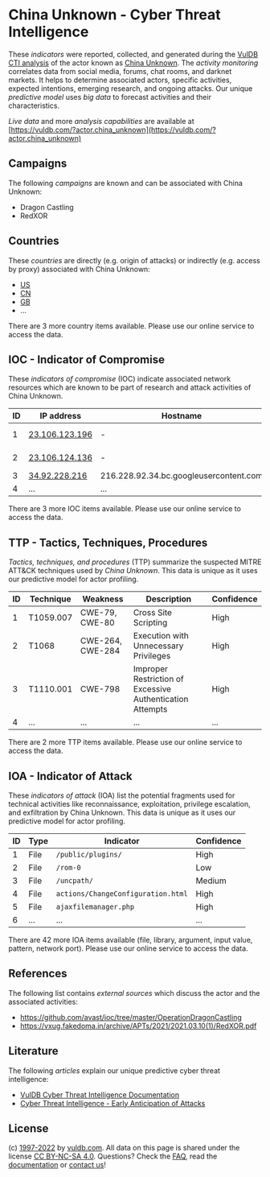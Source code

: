 # China Unknown - Cyber Threat Intelligence

These _indicators_ were reported, collected, and generated during the [VulDB CTI analysis](https://vuldb.com/?kb.cti) of the actor known as [China Unknown](https://vuldb.com/?actor.china_unknown). The _activity monitoring_ correlates data from social media, forums, chat rooms, and darknet markets. It helps to determine associated actors, specific activities, expected intentions, emerging research, and ongoing attacks. Our unique _predictive model_ uses _big data_ to forecast activities and their characteristics.

_Live data_ and more _analysis capabilities_ are available at [https://vuldb.com/?actor.china_unknown](https://vuldb.com/?actor.china_unknown)

## Campaigns

The following _campaigns_ are known and can be associated with China Unknown:

* Dragon Castling
* RedXOR

## Countries

These _countries_ are directly (e.g. origin of attacks) or indirectly (e.g. access by proxy) associated with China Unknown:

* [US](https://vuldb.com/?country.us)
* [CN](https://vuldb.com/?country.cn)
* [GB](https://vuldb.com/?country.gb)
* ...

There are 3 more country items available. Please use our online service to access the data.

## IOC - Indicator of Compromise

These _indicators of compromise_ (IOC) indicate associated network resources which are known to be part of research and attack activities of China Unknown.

ID | IP address | Hostname | Campaign | Confidence
-- | ---------- | -------- | -------- | ----------
1 | [23.106.123.196](https://vuldb.com/?ip.23.106.123.196) | - | Dragon Castling | High
2 | [23.106.124.136](https://vuldb.com/?ip.23.106.124.136) | - | Dragon Castling | High
3 | [34.92.228.216](https://vuldb.com/?ip.34.92.228.216) | 216.228.92.34.bc.googleusercontent.com | RedXOR | Medium
4 | ... | ... | ... | ...

There are 3 more IOC items available. Please use our online service to access the data.

## TTP - Tactics, Techniques, Procedures

_Tactics, techniques, and procedures_ (TTP) summarize the suspected MITRE ATT&CK techniques used by _China Unknown_. This data is unique as it uses our predictive model for actor profiling.

ID | Technique | Weakness | Description | Confidence
-- | --------- | -------- | ----------- | ----------
1 | T1059.007 | CWE-79, CWE-80 | Cross Site Scripting | High
2 | T1068 | CWE-264, CWE-284 | Execution with Unnecessary Privileges | High
3 | T1110.001 | CWE-798 | Improper Restriction of Excessive Authentication Attempts | High
4 | ... | ... | ... | ...

There are 2 more TTP items available. Please use our online service to access the data.

## IOA - Indicator of Attack

These _indicators of attack_ (IOA) list the potential fragments used for technical activities like reconnaissance, exploitation, privilege escalation, and exfiltration by China Unknown. This data is unique as it uses our predictive model for actor profiling.

ID | Type | Indicator | Confidence
-- | ---- | --------- | ----------
1 | File | `/public/plugins/` | High
2 | File | `/rom-0` | Low
3 | File | `/uncpath/` | Medium
4 | File | `actions/ChangeConfiguration.html` | High
5 | File | `ajaxfilemanager.php` | High
6 | ... | ... | ...

There are 42 more IOA items available (file, library, argument, input value, pattern, network port). Please use our online service to access the data.

## References

The following list contains _external sources_ which discuss the actor and the associated activities:

* https://github.com/avast/ioc/tree/master/OperationDragonCastling
* https://vxug.fakedoma.in/archive/APTs/2021/2021.03.10(1)/RedXOR.pdf

## Literature

The following _articles_ explain our unique predictive cyber threat intelligence:

* [VulDB Cyber Threat Intelligence Documentation](https://vuldb.com/?kb.cti)
* [Cyber Threat Intelligence - Early Anticipation of Attacks](https://www.scip.ch/en/?labs.20201022)

## License

(c) [1997-2022](https://vuldb.com/?kb.changelog) by [vuldb.com](https://vuldb.com/?kb.about). All data on this page is shared under the license [CC BY-NC-SA 4.0](https://creativecommons.org/licenses/by-nc-sa/4.0/). Questions? Check the [FAQ](https://vuldb.com/?kb.faq), read the [documentation](https://vuldb.com/?kb) or [contact us](https://vuldb.com/?contact)!
